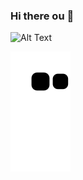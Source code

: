 ### Hi there ou 👋
![Alt Text](https://giphy.com/media/season-14-the-simpsons-14x2-l2Jeev6AvurRQMgEM.gif)

<!--
**GLTdotNS/GLTdotNS** is a ✨ _special_ ✨ repository because its `README.md` (this file) appears on your GitHub profile.

Here are some ideas to get you started:

- 🔭 I’m currently working on ...
- 🌱 I’m currently learning ...
- 👯 I’m looking to collaborate on ...
- 🤔 I’m looking for help with ...
- 💬 Ask me about ...
- 📫 How to reach me: ...
- 😄 Pronouns: ...
- ⚡ Fun fact: ...
-->
![Snake animation](https://github.com/GLTdotNS/GLTdotNS/blob/output/github-contribution-grid-snake.svg)

